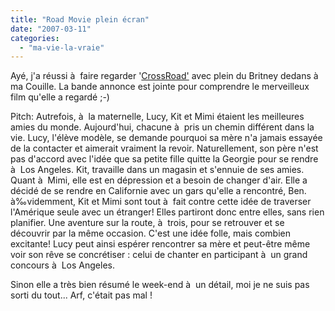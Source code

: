 ```yaml
---
title: "Road Movie plein écran"
date: "2007-03-11"
categories: 
  - "ma-vie-la-vraie"
---
```


Ayé, j'a réussi à  faire regarder '[CrossRoad'](http://www.cinemovies.fr/fiche_film.php?IDfilm=64) avec plein du Britney dedans à  ma Couille. La bande annonce est jointe pour comprendre le merveilleux film qu'elle a regardé ;-)

Pitch: Autrefois, à  la maternelle, Lucy, Kit et Mimi étaient les meilleures amies du monde. Aujourd'hui, chacune à  pris un chemin différent dans la vie. Lucy, l'élève modèle, se demande pourquoi sa mère n'a jamais essayée de la contacter et aimerait vraiment la revoir. Naturellement, son père n'est pas d'accord avec l'idée que sa petite fille quitte la Georgie pour se rendre à  Los Angeles. Kit, travaille dans un magasin et s'ennuie de ses amies. Quant à  Mimi, elle est en dépression et a besoin de changer d'air. Elle a décidé de se rendre en Californie avec un gars qu'elle a rencontré, Ben. à‰videmment, Kit et Mimi sont tout à  fait contre cette idée de traverser l'Amérique seule avec un étranger! Elles partiront donc entre elles, sans rien planifier. Une aventure sur la route, à  trois, pour se retrouver et se découvrir par la même occasion. C'est une idée folle, mais combien excitante! Lucy peut ainsi espérer rencontrer sa mère et peut-être même voir son rêve se concrétiser : celui de chanter en participant à  un grand concours à  Los Angeles.

Sinon elle a très bien résumé le week-end à  un détail, moi je ne suis pas sorti du tout... Arf, c'était pas mal !
